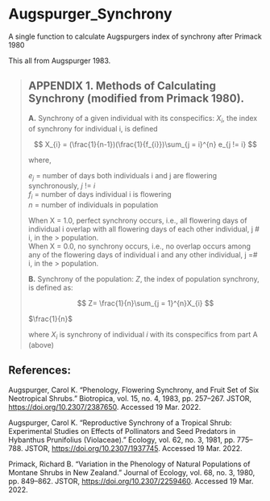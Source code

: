# Augspurger_Synchrony
A single function to calculate Augspurgers index of synchrony after Primack 1980


This all from Augspurger 1983.

> ## APPENDIX 1. Methods of Calculating Synchrony (modified from Primack 1980).
>
> **A.** Synchrony of a given individual with its conspecifics:
>  $X_{i}$, the index of synchrony for individual i, is defined
>  
> $$
> X_{i} = (\frac{1}{n-1})(\frac{1}{f_{i}})\sum_{j = i}^{n} e_{j != i}
> $$
>
> where, 
>
>  $e_{j}$ = number of days both individuals i and j are flowering synchronously,  *j* != *i*  
>  $f_{i}$ = number of days individual i is flowering  
>  $n$ = number of individuals in population  
> 
> When X = 1.0, perfect synchrony occurs, i.e., all flowering days of individual i overlap with all flowering days of each other individual, j # i, in the > population.  
> When X = 0.0, no synchrony occurs, i.e., no overlap occurs among any of the flowering days of individual i and any other individual, j =# i, in the > population.  
>
> **B.** Synchrony of the population:
>  $Z$, the index of population synchrony, is defined as:
> 
> $$
> Z= \frac{1}{n}\sum_{j = 1}^{n}X_{i}
> $$
>
> $\frac{1}{n}$
>
> where $X_{i}$ is synchrony of individual *i* with its conspecifics from part A (above)

## References:

Augspurger, Carol K. “Phenology, Flowering Synchrony, and Fruit Set of Six Neotropical Shrubs.” Biotropica, vol. 15, no. 4, 1983, pp. 257–267. JSTOR, https://doi.org/10.2307/2387650. Accessed 19 Mar. 2022. 

Augspurger, Carol K. “Reproductive Synchrony of a Tropical Shrub: Experimental Studies on Effects of Pollinators and Seed Predators in Hybanthus Prunifolius (Violaceae).” Ecology, vol. 62, no. 3, 1981, pp. 775–788. JSTOR, https://doi.org/10.2307/1937745. Accessed 19 Mar. 2022. 

Primack, Richard B. “Variation in the Phenology of Natural Populations of Montane Shrubs in New Zealand.” Journal of Ecology, vol. 68, no. 3, 1980, pp. 849–862. JSTOR, https://doi.org/10.2307/2259460. Accessed 19 Mar. 2022. 
